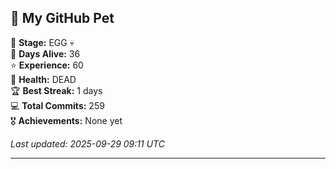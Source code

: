 ## 🐾 My GitHub Pet

🥚 **Stage:** EGG 💀  
📅 **Days Alive:** 36  
⭐ **Experience:** 60  
💓 **Health:** DEAD  
🏆 **Best Streak:** 1 days  
💻 **Total Commits:** 259  
🎖️ **Achievements:** None yet  

*Last updated: 2025-09-29 09:11 UTC*

---
